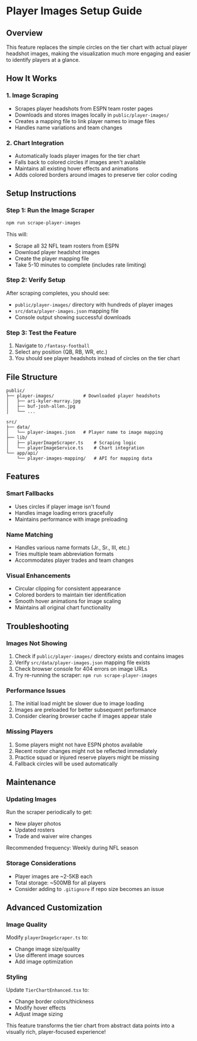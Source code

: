 # Player Images Setup Guide

## Overview
This feature replaces the simple circles on the tier chart with actual player headshot images, making the visualization much more engaging and easier to identify players at a glance.

## How It Works

### 1. **Image Scraping**
- Scrapes player headshots from ESPN team roster pages
- Downloads and stores images locally in `public/player-images/`
- Creates a mapping file to link player names to image files
- Handles name variations and team changes

### 2. **Chart Integration**
- Automatically loads player images for the tier chart
- Falls back to colored circles if images aren't available
- Maintains all existing hover effects and animations
- Adds colored borders around images to preserve tier color coding

## Setup Instructions

### **Step 1: Run the Image Scraper**
```bash
npm run scrape-player-images
```

This will:
- Scrape all 32 NFL team rosters from ESPN
- Download player headshot images
- Create the player mapping file
- Take 5-10 minutes to complete (includes rate limiting)

### **Step 2: Verify Setup**
After scraping completes, you should see:
- `public/player-images/` directory with hundreds of player images
- `src/data/player-images.json` mapping file
- Console output showing successful downloads

### **Step 3: Test the Feature**
1. Navigate to `/fantasy-football` 
2. Select any position (QB, RB, WR, etc.)
3. You should see player headshots instead of circles on the tier chart

## File Structure
```
public/
├── player-images/           # Downloaded player headshots
│   ├── ari-kyler-murray.jpg
│   ├── buf-josh-allen.jpg
│   └── ...

src/
├── data/
│   └── player-images.json   # Player name to image mapping
├── lib/
│   ├── playerImageScraper.ts    # Scraping logic
│   └── playerImageService.ts    # Chart integration
└── app/api/
    └── player-images-mapping/   # API for mapping data
```

## Features

### **Smart Fallbacks**
- Uses circles if player image isn't found
- Handles image loading errors gracefully
- Maintains performance with image preloading

### **Name Matching**
- Handles various name formats (Jr., Sr., III, etc.)
- Tries multiple team abbreviation formats
- Accommodates player trades and team changes

### **Visual Enhancements**
- Circular clipping for consistent appearance
- Colored borders to maintain tier identification
- Smooth hover animations for image scaling
- Maintains all original chart functionality

## Troubleshooting

### **Images Not Showing**
1. Check if `public/player-images/` directory exists and contains images
2. Verify `src/data/player-images.json` mapping file exists
3. Check browser console for 404 errors on image URLs
4. Try re-running the scraper: `npm run scrape-player-images`

### **Performance Issues**
1. The initial load might be slower due to image loading
2. Images are preloaded for better subsequent performance
3. Consider clearing browser cache if images appear stale

### **Missing Players**
1. Some players might not have ESPN photos available
2. Recent roster changes might not be reflected immediately
3. Practice squad or injured reserve players might be missing
4. Fallback circles will be used automatically

## Maintenance

### **Updating Images**
Run the scraper periodically to get:
- New player photos
- Updated rosters
- Trade and waiver wire changes

Recommended frequency: Weekly during NFL season

### **Storage Considerations**
- Player images are ~2-5KB each
- Total storage: ~500MB for all players
- Consider adding to `.gitignore` if repo size becomes an issue

## Advanced Customization

### **Image Quality**
Modify `playerImageScraper.ts` to:
- Change image size/quality
- Use different image sources
- Add image optimization

### **Styling**
Update `TierChartEnhanced.tsx` to:
- Change border colors/thickness
- Modify hover effects
- Adjust image sizing

This feature transforms the tier chart from abstract data points into a visually rich, player-focused experience!